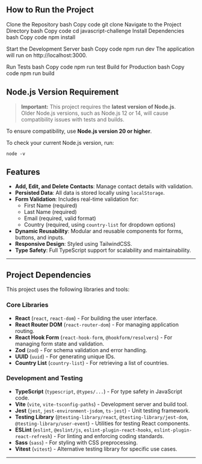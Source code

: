 
## How to Run the Project

Clone the Repository
bash
Copy code
git clone <repository-url>
Navigate to the Project Directory
bash
Copy code
cd javascript-challenge
Install Dependencies
bash
Copy code
npm install


Start the Development Server
bash
Copy code
npm run dev
The application will run on http://localhost:3000.

Run Tests
bash
Copy code
npm run test
Build for Production
bash
Copy code
npm run build


## Node.js Version Requirement

> **Important:** This project requires the **latest version of Node.js**.  
> Older Node.js versions, such as Node.js 12 or 14, will cause compatibility issues with tests and builds.

To ensure compatibility, use **Node.js version 20 or higher**.

To check your current Node.js version, run:

```
node -v
```

## Features

- **Add, Edit, and Delete Contacts**: Manage contact details with validation.
- **Persisted Data**: All data is stored locally using `localStorage`.
- **Form Validation**: Includes real-time validation for:
  - First Name (required)
  - Last Name (required)
  - Email (required, valid format)
  - Country (required, using `country-list` for dropdown options)
- **Dynamic Reusability**: Modular and reusable components for forms, buttons, and inputs.
- **Responsive Design**: Styled using TailwindCSS.
- **Type Safety**: Full TypeScript support for scalability and maintainability.

---

## Project Dependencies

This project uses the following libraries and tools:

### Core Libraries
- **React** (`react`, `react-dom`) - For building the user interface.
- **React Router DOM** (`react-router-dom`) - For managing application routing.
- **React Hook Form** (`react-hook-form`, `@hookform/resolvers`) - For managing form state and validation.
- **Zod** (`zod`) - For schema validation and error handling.
- **UUID** (`uuid`) - For generating unique IDs.
- **Country List** (`country-list`) - For retrieving a list of countries.

### Development and Testing
- **TypeScript** (`typescript`, `@types/...`) - For type safety in JavaScript code.
- **Vite** (`vite`, `vite-tsconfig-paths`) - Development server and build tool.
- **Jest** (`jest`, `jest-environment-jsdom`, `ts-jest`) - Unit testing framework.
- **Testing Library** (`@testing-library/react`, `@testing-library/jest-dom`, `@testing-library/user-event`) - Utilities for testing React components.
- **ESLint** (`eslint`, `@eslint/js`, `eslint-plugin-react-hooks`, `eslint-plugin-react-refresh`) - For linting and enforcing coding standards.
- **Sass** (`sass`) - For styling with CSS preprocessing.
- **Vitest** (`vitest`) - Alternative testing library for specific use cases.

---


